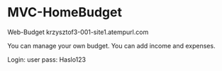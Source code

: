 # MVC-HomeBudget
Web-Budget      krzysztof3-001-site1.atempurl.com

You can manage your own budget. You can add income and expenses. 


Login: user
pass: Haslo123

